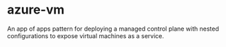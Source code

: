 # azure-vm

An app of apps pattern for deploying a managed control plane with nested configurations to expose virtual machines as a service. 
